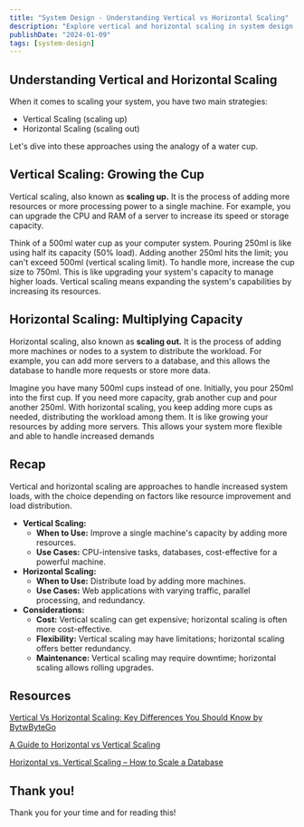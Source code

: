 ```yaml
---
title: "System Design - Understanding Vertical vs Horizontal Scaling"
description: "Explore vertical and horizontal scaling in system design with a water cup analogy. Learn when to grow capacity up or out for optimal performance."
publishDate: "2024-01-09"
tags: [system-design]
---
```


## Understanding Vertical and Horizontal Scaling

When it comes to scaling your system, you have two main strategies:

- Vertical Scaling (scaling up)
- Horizontal Scaling (scaling out)

Let's dive into these approaches using the analogy of a water cup.

## **Vertical Scaling: Growing the Cup**

Vertical scaling, also known as **scaling up.** It is the process of adding more resources or more processing power to a single machine. For example, you can upgrade the CPU and RAM of a server to increase its speed or storage capacity.

Think of a 500ml water cup as your computer system. Pouring 250ml is like using half its capacity (50% load). Adding another 250ml hits the limit; you can't exceed 500ml (vertical scaling limit). To handle more, increase the cup size to 750ml. This is like upgrading your system's capacity to manage higher loads. Vertical scaling means expanding the system's capabilities by increasing its resources.

## **Horizontal Scaling: Multiplying Capacity**

Horizontal scaling, also known as **scaling out.** It is the process of adding more machines or nodes to a system to distribute the workload. For example, you can add more servers to a database, and this allows the database to handle more requests or store more data.

Imagine you have many 500ml cups instead of one. Initially, you pour 250ml into the first cup. If you need more capacity, grab another cup and pour another 250ml. With horizontal scaling, you keep adding more cups as needed, distributing the workload among them. It is like growing your resources by adding more servers. This allows your system more flexible and able to handle increased demands

## Recap

Vertical and horizontal scaling are approaches to handle increased system loads, with the choice depending on factors like resource improvement and load distribution.

- **Vertical Scaling:**
  - **When to Use:** Improve a single machine's capacity by adding more resources.
  - **Use Cases:** CPU-intensive tasks, databases, cost-effective for a powerful machine.
- **Horizontal Scaling:**
  - **When to Use:** Distribute load by adding more machines.
  - **Use Cases:** Web applications with varying traffic, parallel processing, and redundancy.
- **Considerations:**
  - **Cost:** Vertical scaling can get expensive; horizontal scaling is often more cost-effective.
  - **Flexibility:** Vertical scaling may have limitations; horizontal scaling offers better redundancy.
  - **Maintenance:** Vertical scaling may require downtime; horizontal scaling allows rolling upgrades.

## Resources

[Vertical Vs Horizontal Scaling: Key Differences You Should Know by BytwByteGo](https://www.youtube.com/watch?v=dvRFHG2-uYs)

[A Guide to Horizontal vs Vertical Scaling](https://www.mongodb.com/basics/horizontal-vs-vertical-scaling)

[Horizontal vs. Vertical Scaling – How to Scale a Database](https://www.freecodecamp.org/news/horizontal-vs-vertical-scaling-in-database/)

## Thank you!

Thank you for your time and for reading this!
